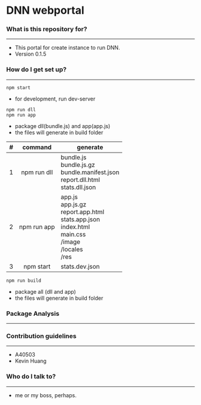 # DNN webportal #



### What is this repository for? ###
------
* This portal for create instance to run DNN.
* Version 0.1.5

### How do I get set up? ###
------
```
npm start
```
* for development, run dev-server

```
npm run dll
npm run app
```
* package dll(bundle.js) and app(app.js)
* the files will generate in build folder

|#|command|generate|
| - |:---------:| ----------- |
| 1 |npm run dll|bundle.js<br>bundle.js.gz<br>bundle.manifest.json<br>report.dll.html<br>stats.dll.json|
| 2 |npm run app|app.js<br>app.js.gz<br>report.app.html<br>stats.app.json<br>index.html<br>main.css<br>/image<br>/locales<br>/res|
| 3 |npm start  |stats.dev.json|

```
npm run build
```
* package all (dll and app)
* the files will generate in build folder

### Package Analysis ###
------



### Contribution guidelines ###
------
* A40503
* Kevin Huang

### Who do I talk to? ###
------
* me or my boss, perhaps.